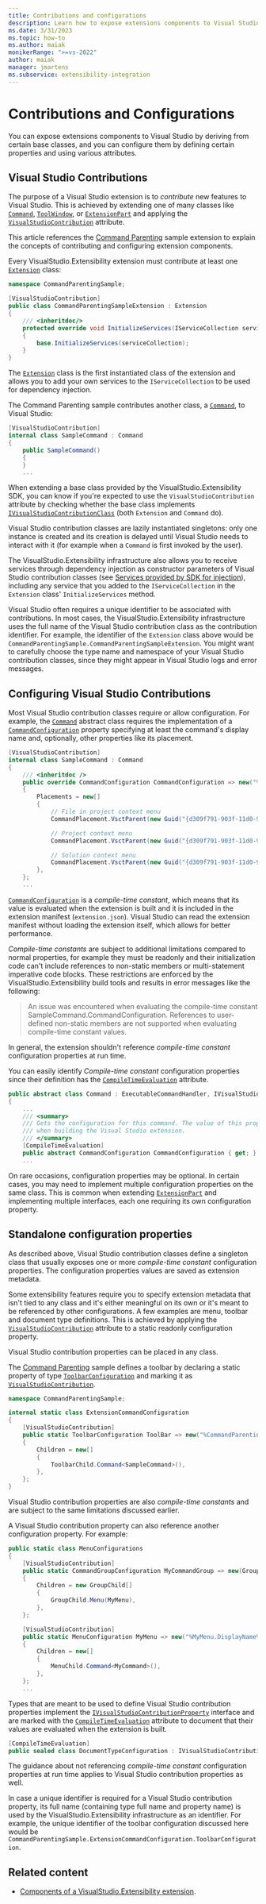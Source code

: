 ```yaml
---
title: Contributions and configurations
description: Learn how to expose extensions components to Visual Studio and how to configure them.
ms.date: 3/31/2023
ms.topic: how-to
ms.author: maiak
monikerRange: ">=vs-2022"
author: maiak
manager: jmartens
ms.subservice: extensibility-integration
---
```


# Contributions and Configurations

You can expose extensions components to Visual Studio by deriving from certain base classes, and you can configure them by defining certain properties and using various attributes.

## Visual Studio Contributions

The purpose of a Visual Studio extension is to *contribute* new features to Visual Studio. This is achieved by extending one of many classes like [`Command`](/dotnet/api/microsoft.visualstudio.extensibility.commands.command), [`ToolWindow`](/dotnet/api/microsoft.visualstudio.extensibility.toolwindows.toolwindow), or [`ExtensionPart`](/dotnet/api/microsoft.visualstudio.extensibility.extensionpart) and applying the [`VisualStudioContribution`](/dotnet/api/microsoft.visualstudio.extensibility.visualstudiocontributionattribute) attribute.

This article references the [Command Parenting](https://github.com/Microsoft/VSExtensibility/tree/main/New_Extensibility_Model/Samples/CommandParentingSample) sample extension to explain the concepts of contributing and configuring extension components.

Every VisualStudio.Extensibility extension must contribute at least one [`Extension`](/dotnet/api/microsoft.visualstudio.extensibility.extension) class:

```csharp
namespace CommandParentingSample;

[VisualStudioContribution]
public class CommandParentingSampleExtension : Extension
{
    /// <inheritdoc/>
    protected override void InitializeServices(IServiceCollection serviceCollection)
    {
        base.InitializeServices(serviceCollection);
    }
}
```

The [`Extension`](/dotnet/api/microsoft.visualstudio.extensibility.extension) class is the first instantiated class of the extension and allows you to add your own services to the `IServiceCollection` to be used for dependency injection.

The Command Parenting sample contributes another class, a [`Command`](/dotnet/api/microsoft.visualstudio.extensibility.commands.command), to Visual Studio:

```csharp
[VisualStudioContribution]
internal class SampleCommand : Command
{
    public SampleCommand()
    {
    }
    ...
```

When extending a base class provided by the VisualStudio.Extensibility SDK, you can know if you're expected to use the `VisualStudioContribution` attribute by checking whether the base class implements [`IVisualStudioContributionClass`](/dotnet/api/microsoft.visualstudio.extensibility.ivisualstudiocontributionclass) (both `Extension` and `Command` do).

Visual Studio contribution classes are lazily instantiated singletons: only one instance is created and its creation is delayed until Visual Studio needs to interact with it (for example when a `Command` is first invoked by the user).

The VisualStudio.Extensibility infrastructure also allows you to receive services through dependency injection as constructor parameters of Visual Studio contribution classes (see [Services provided by SDK for injection](./extension-anatomy.md#services-provided-by-sdk-for-injection)), including any service that you added to the `IServiceCollection` in the `Extension` class' `InitializeServices` method.

Visual Studio often requires a unique identifier to be associated with contributions. In most cases, the VisualStudio.Extensibility infrastructure uses the full name of the Visual Studio contribution class as the contribution identifier. For example, the identifier of the `Extension` class above would be `CommandParentingSample.CommandParentingSampleExtension`. You might want to carefully choose the type name and namespace of your Visual Studio contribution classes, since they might appear in Visual Studio logs and error messages.

## Configuring Visual Studio Contributions

Most Visual Studio contribution classes require or allow configuration. For example, the [`Command`](/dotnet/api/microsoft.visualstudio.extensibility.commands.command) abstract class requires the implementation of a [`CommandConfiguration`](/dotnet/api/microsoft.visualstudio.extensibility.commands.commandconfiguration) property specifying at least the command's display name and, optionally, other properties like its placement.

```csharp
[VisualStudioContribution]
internal class SampleCommand : Command
{
    /// <inheritdoc />
    public override CommandConfiguration CommandConfiguration => new("%CommandParentingSample.SampleCommand.DisplayName%")
    {
        Placements = new[]
        {
            // File in project context menu
            CommandPlacement.VsctParent(new Guid("{d309f791-903f-11d0-9efc-00a0c911004f}"), id: 1072, priority: 0),

            // Project context menu
            CommandPlacement.VsctParent(new Guid("{d309f791-903f-11d0-9efc-00a0c911004f}"), id:  1026, priority: 0),

            // Solution context menu
            CommandPlacement.VsctParent(new Guid("{d309f791-903f-11d0-9efc-00a0c911004f}"), id:  1043, priority: 0),
        },
    };
    ...
```

[`CommandConfiguration`](/dotnet/api/microsoft.visualstudio.extensibility.commands.commandconfiguration) is a *compile-time constant*, which means that its value is evaluated when the extension is built and it is included in the extension manifest (`extension.json`). Visual Studio can read the extension manifest without loading the extension itself, which allows for better performance.

*Compile-time constants* are subject to additional limitations compared to normal properties, for example they must be readonly and their initialization code can't include references to non-static members or multi-statement imperative code blocks. These restrictions are enforced by the VisualStudio.Extensibility build tools and results in error messages like the following:

> An issue was encountered when evaluating the compile-time constant SampleCommand.CommandConfiguration. References to user-defined non-static members are not supported when evaluating compile-time constant values.

In general, the extension shouldn't reference *compile-time constant* configuration properties at run time.

You can easily identify *Compile-time constant* configuration properties since their definition has the [`CompileTimeEvaluation`](/dotnet/api/microsoft.visualstudio.extensibility.compiletimeevaluationattribute) attribute.

```csharp
public abstract class Command : ExecutableCommandHandler, IVisualStudioContributionClass
{
    ...
    /// <summary>
    /// Gets the configuration for this command. The value of this property is evaluated at compile time
    /// when building the Visual Studio extension.
    /// </summary>
    [CompileTimeEvaluation]
    public abstract CommandConfiguration CommandConfiguration { get; }
    ...
```

On rare occasions, configuration properties may be optional. In certain cases, you may need to implement multiple configuration properties on the same class. This is common when extending [`ExtensionPart`](/dotnet/api/microsoft.visualstudio.extensibility.extensionpart) and implementing multiple interfaces, each one requiring its own configuration property.

## Standalone configuration properties

As described above, Visual Studio contribution classes define a singleton class that usually exposes one or more *compile-time constant* configuration properties. The configuration properties values are saved as extension metadata.

Some extensibility features require you to specify extension metadata that isn't tied to any class and it's either meaningful on its own or it's meant to be referenced by other configurations. A few examples are menu, toolbar and document type definitions. This is achieved by applying the [`VisualStudioContribution`](/dotnet/api/microsoft.visualstudio.extensibility.visualstudiocontributionattribute) attribute to a static readonly configuration property.

Visual Studio contribution properties can be placed in any class.

The [Command Parenting](https://github.com/Microsoft/VSExtensibility/tree/main/New_Extensibility_Model/Samples/CommandParentingSample/ExtensionCommandConfiguration.cs) sample defines a toolbar by declaring a static property of type [`ToolbarConfiguration`](/dotnet/api/microsoft.visualstudio.extensibility.commands.toolbarconfiguration) and marking it as [`VisualStudioContribution`](/dotnet/api/microsoft.visualstudio.extensibility.visualstudiocontributionattribute).

```csharp
namespace CommandParentingSample;

internal static class ExtensionCommandConfiguration
{
    [VisualStudioContribution]
    public static ToolbarConfiguration ToolBar => new("%CommandParentingSample.ToolBar.DisplayName%")
    {
        Children = new[]
        {
            ToolbarChild.Command<SampleCommand>(),
        },
    };
}
```

Visual Studio contribution properties are also *compile-time constants* and are subject to the same limitations discussed earlier.

A Visual Studio contribution property can also reference another configuration property. For example:

```csharp
public static class MenuConfigurations
{
    [VisualStudioContribution]
    public static CommandGroupConfiguration MyCommandGroup => new(GroupPlacement.KnownPlacements.ExtensionsMenu)
    {
        Children = new GroupChild[]
        {
            GroupChild.Menu(MyMenu),
        },
    };

    [VisualStudioContribution]
    public static MenuConfiguration MyMenu => new("%MyMenu.DisplayName%")
    {
        Children = new[]
        {
            MenuChild.Command<MyCommand>(),
        },
    };
    ...
```

Types that are meant to be used to define Visual Studio contribution properties implement the [`IVisualStudioContributionProperty`](/dotnet/api/microsoft.visualstudio.extensibility.ivisualstudiocontributionproperty) interface and are marked with the [`CompileTimeEvaluation`](/dotnet/api/microsoft.visualstudio.extensibility.compiletimeevaluationattribute) attribute to document that their values are evaluated when the extension is built.

```csharp
[CompileTimeEvaluation]
public sealed class DocumentTypeConfiguration : IVisualStudioContributionProperty ...
```

The guidance about not referencing *compile-time constant* configuration properties at run time applies to Visual Studio contribution properties as well.

In case a unique identifier is required for a Visual Studio contribution property, its full name (containing type full name and property name) is used by the VisualStudio.Extensibility infrastructure as an identifier. For example, the unique identifier of the toolbar configuration discussed here would be `CommandParentingSample.ExtensionCommandConfiguration.ToolbarConfiguration`.

## Related content

- [Components of a VisualStudio.Extensibility extension](./extension-anatomy.md).
